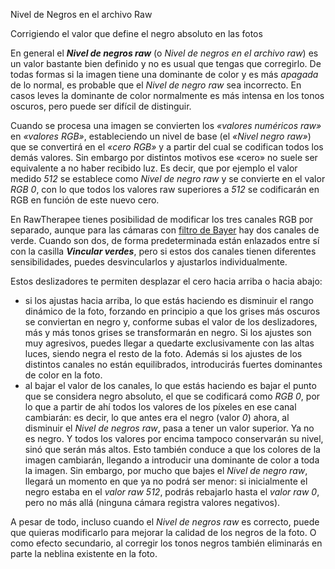 <div class="pagetitle">

Nivel de Negros en el archivo Raw

</div>
<div class="headline">

Corrigiendo el valor que define el negro absoluto en las fotos

</div>

En general el ***Nivel de negros raw*** (o *Nivel de negros en el
archivo raw*) es un valor bastante bien definido y no es usual que
tengas que corregirlo. De todas formas si la imagen tiene una dominante
de color y es más *apagada* de lo normal, es probable que el *Nivel de
negro raw* sea incorrecto. En casos leves la dominante de color
normalmente es más intensa en los tonos oscuros, pero puede ser difícil
de distinguir.

Cuando se procesa una imagen se convierten los *«valores numéricos raw»*
en *«valores RGB»*, estableciendo un nivel de base (el *«Nivel negro
raw»*) que se convertirá en el *«cero RGB»* y a partir del cual se
codifican todos los demás valores. Sin embargo por distintos motivos ese
«cero» no suele ser equivalente a no haber recibido luz. Es decir, que
por ejemplo el valor medido *512* se establece como *Nivel de negro raw*
y se convierte en el valor *RGB 0*, con lo que todos los valores raw
superiores a *512* se codificarán en RGB en función de este nuevo cero.

En RawTherapee tienes posibilidad de modificar los tres canales RGB por
separado, aunque para las cámaras con [filtro de
Bayer](https://es.wikipedia.org/wiki/Mosaico_de_Bayer) hay dos canales
de verde. Cuando son dos, de forma predeterminada están enlazados entre
sí con la casilla ***Vincular verdes***, pero si estos dos canales
tienen diferentes sensibilidades, puedes desvincularlos y ajustarlos
individualmente.

Estos deslizadores te permiten desplazar el cero hacia arriba o hacia
abajo:

- si los ajustas hacia arriba, lo que estás haciendo es disminuir el
  rango dinámico de la foto, forzando en principio a que los grises más
  oscuros se conviertan en negro y, conforme subas el valor de los
  deslizadores, más y más tonos grises se transformarán en negro. Si los
  ajustes son muy agresivos, puedes llegar a quedarte exclusivamente con
  las altas luces, siendo negra el resto de la foto. Además si los
  ajustes de los distintos canales no están equilibrados, introducirás
  fuertes dominantes de color en la foto.
- al bajar el valor de los canales, lo que estás haciendo es bajar el
  punto que se considera negro absoluto, el que se codificará como *RGB
  0*, por lo que a partir de ahí todos los valores de los píxeles en ese
  canal cambiarán: es decir, lo que antes era el negro (valor *0*)
  ahora, al disminuir el *Nivel de negros raw*, pasa a tener un valor
  superior. Ya no es negro. Y todos los valores por encima tampoco
  conservarán su nivel, sinó que serán más altos. Esto también conduce a
  que los colores de la imagen cambiarán, llegando a introducir una
  dominante de color a toda la imagen. Sin embargo, por mucho que bajes
  el *Nivel de negro raw*, llegará un momento en que ya no podrá ser
  menor: si inicialmente el negro estaba en el *valor raw 512*, podrás
  rebajarlo hasta el *valor raw 0*, pero no más allá (ninguna cámara
  registra valores negativos).

A pesar de todo, incluso cuando el *Nivel de negros raw* es correcto,
puede que quieras modificarlo para mejorar la calidad de los negros de
la foto. O como efecto secundario, al corregir los tonos negros también
eliminarás en parte la neblina existente en la foto.
